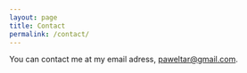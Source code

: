 ```yaml
---
layout: page
title: Contact
permalink: /contact/
---
```

You can contact me at my email adress, paweltar@gmail.com.
